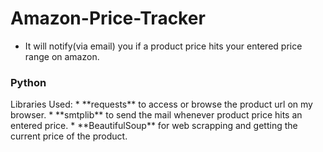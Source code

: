 # Amazon-Price-Tracker
* It will notify(via email) you if a product price hits your entered price range on amazon.   
   
<h3>Python</h3> Libraries Used:
* **requests** to access or browse the product url on my browser.   
* **smtplib** to send the mail whenever product price hits an entered price.
* **BeautifulSoup** for web scrapping and getting the current price of the product.
